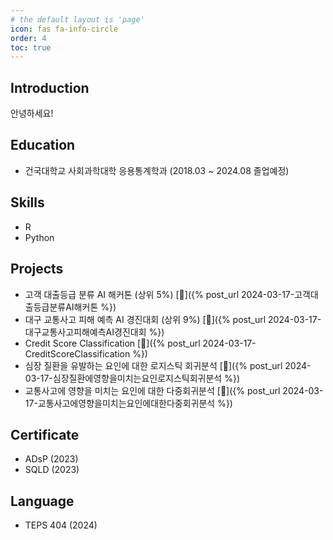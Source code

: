 ```yaml
---
# the default layout is 'page'
icon: fas fa-info-circle
order: 4
toc: true
---
```

## Introduction
안녕하세요! 

## Education
- 건국대학교 사회과학대학 응용통계학과 (2018.03 ~ 2024.08 졸업예정)

## Skills
- R
- Python

## Projects
- 고객 대출등급 분류 AI 해커톤 (상위 5%) [🔗]({% post_url 2024-03-17-고객대출등급분류AI해커톤 %})
- 대구 교통사고 피해 예측 AI 경진대회 (상위 9%) [🔗]({% post_url 2024-03-17-대구교통사고피해예측AI경진대회 %})
- Credit Score Classification [🔗]({% post_url 2024-03-17-CreditScoreClassification %})
- 심장 질환을 유발하는 요인에 대한 로지스틱 회귀분석 [🔗]({% post_url 2024-03-17-심장질환에영향을미치는요인로지스틱회귀분석 %})
- 교통사고에 영향을 미치는 요인에 대한 다중회귀분석 [🔗]({% post_url 2024-03-17-교통사고에영향을미치는요인에대한다중회귀분석 %})

## Certificate
- ADsP (2023)
- SQLD (2023)

## Language
- TEPS 404 (2024)

